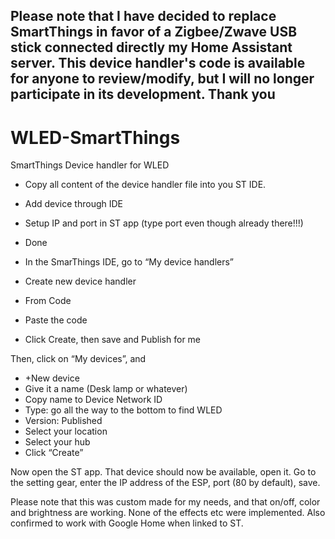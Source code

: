 ## Please note that I have decided to replace SmartThings in favor of a Zigbee/Zwave USB stick connected directly my Home Assistant server. This device handler's code is available for anyone to review/modify, but I will no longer participate in its development. Thank you ##

# WLED-SmartThings
SmartThings Device handler for WLED

 - Copy all content of the device handler file into you ST IDE.
 - Add device through IDE
 - Setup IP and port in ST app (type port even though already there!!!)
 - Done

 - In the SmarThings IDE, go to “My device handlers”
 - Create new device handler
 - From Code
 - Paste the code
 - Click Create, then save and Publish for me

Then, click on “My devices”, and

 - +New device
 - Give it a name (Desk lamp or whatever)
 - Copy name to Device Network ID
 - Type: go all the way to the bottom to find WLED
 - Version: Published
 - Select your location
 - Select your hub
 - Click “Create”


Now open the ST app. That device should now be available, open it. Go to the setting gear, enter the IP address of the ESP, port (80 by default), save.

Please note that this was custom made for my needs, and that on/off, color and brightness are working. None of the effects etc were implemented. Also confirmed to work with Google Home when linked to ST.
